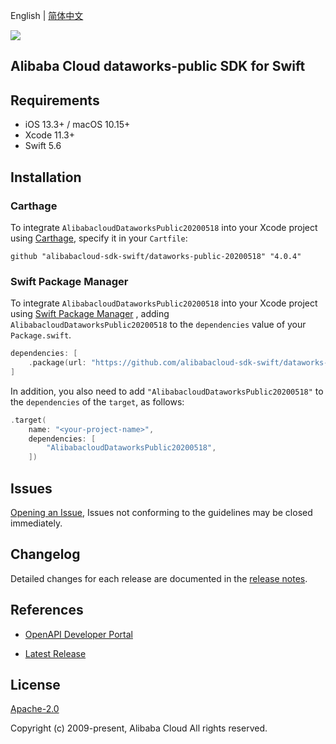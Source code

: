 English | [简体中文](README-CN.md)

![](https://aliyunsdk-pages.alicdn.com/icons/AlibabaCloud.svg)

## Alibaba Cloud dataworks-public SDK for Swift

## Requirements

- iOS 13.3+ / macOS 10.15+
- Xcode 11.3+
- Swift 5.6

## Installation

### Carthage

To integrate `AlibabacloudDataworksPublic20200518` into your Xcode project using [Carthage](https://github.com/Carthage/Carthage), specify it in your `Cartfile`:

```ogdl
github "alibabacloud-sdk-swift/dataworks-public-20200518" "4.0.4"
```

### Swift Package Manager

To integrate `AlibabacloudDataworksPublic20200518` into your Xcode project using [Swift Package Manager](https://swift.org/package-manager/) , adding `AlibabacloudDataworksPublic20200518` to the `dependencies` value of your `Package.swift`.

```swift
dependencies: [
    .package(url: "https://github.com/alibabacloud-sdk-swift/dataworks-public-20200518.git", from: "4.0.4")
]
```

In addition, you also need to add `"AlibabacloudDataworksPublic20200518"` to the `dependencies` of the `target`, as follows:

```swift
.target(
    name: "<your-project-name>",
    dependencies: [
        "AlibabacloudDataworksPublic20200518",
    ])
```

## Issues

[Opening an Issue](https://github.com/alibabacloud-sdk-swift/dataworks-public-20200518/issues/new), Issues not conforming to the guidelines may be closed immediately.

## Changelog

Detailed changes for each release are documented in the [release notes](./ChangeLog.txt).

## References

* [OpenAPI Developer Portal](https://next.api.alibabacloud.com/home)
- [Latest Release](https://github.com/alibabacloud-sdk-swift/dataworks-public-20200518)

## License

[Apache-2.0](http://www.apache.org/licenses/LICENSE-2.0)

Copyright (c) 2009-present, Alibaba Cloud All rights reserved.
